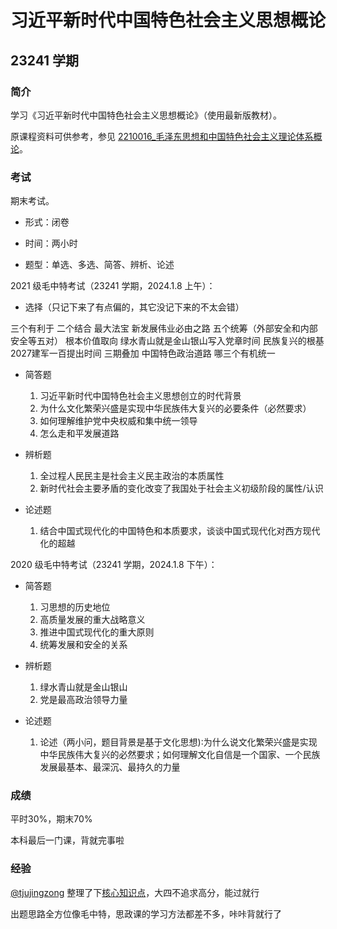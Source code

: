 # 习近平新时代中国特色社会主义思想概论

## 23241 学期

### 简介

学习《习近平新时代中国特色社会主义思想概论》（使用最新版教材）。

原课程资料可供参考，参见 [2210016_毛泽东思想和中国特色社会主义理论体系概论](../2210016_毛泽东思想和中国特色社会主义理论体系概论/)。

### 考试

期末考试。

- 形式：闭卷

- 时间：两小时

- 题型：单选、多选、简答、辨析、论述

2021 级毛中特考试（23241 学期，2024.1.8 上午）：

- 选择（只记下来了有点偏的，其它没记下来的不太会错）

三个有利于 二个结合 最大法宝
新发展伟业必由之路
五个统筹（外部安全和内部安全等五对）
根本价值取向
绿水青山就是金山银山写入党章时间
民族复兴的根基
2027建军一百提出时间
三期叠加
中国特色政治道路 哪三个有机统一

- 简答题
  1. 习近平新时代中国特色社会主义思想创立的时代背景
  2. 为什么文化繁荣兴盛是实现中华民族伟大复兴的必要条件（必然要求）
  3. 如何理解维护党中央权威和集中统一领导
  4. 怎么走和平发展道路

- 辨析题
  1. 全过程人民民主是社会主义民主政治的本质属性
  2. 新时代社会主要矛盾的变化改变了我国处于社会主义初级阶段的属性/认识

- 论述题
  1. 结合中国式现代化的中国特色和本质要求，谈谈中国式现代化对西方现代化的超越

2020 级毛中特考试（23241 学期，2024.1.8 下午）：

- 简答题
  1. 习思想的历史地位
  2. 高质量发展的重大战略意义
  3. 推进中国式现代化的重大原则
  4. 统筹发展和安全的关系

- 辨析题
  1. 绿水青山就是金山银山
  2. 党是最高政治领导力量

- 论述题
  1. 论述（两小问，题目背景是基于文化思想)∶为什么说文化繁荣兴盛是实现中华民族伟大复兴的必然要求；如何理解文化自信是一个国家、一个民族发展最基本、最深沉、最持久的力量

### 成绩

平时30%，期末70%

本科最后一门课，背就完事啦

### 经验

[@tjujingzong](https://github.com/tjujingzong) 整理了下[核心知识点](https://zhuanlan.zhihu.com/p/676690239)，大四不追求高分，能过就行

出题思路全方位像毛中特，思政课的学习方法都差不多，咔咔背就行了
